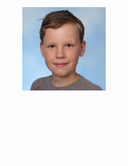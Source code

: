 <head>
  <title>Kaas</title>
  <style>
    body {
      text-align: center;
      background: url("/kaaswinkel.jpg");
      background-size: cover;
      background-position: center;
      color: white;
      font-family: helvetica;
    }
    p {
      font-size: 22px;
    }
  </style>
</head>
<body>
<img src="/Mijn Hoofd.jfif">
  <h1>KAAS</h1>
  <p>De beste website voor kaas</p>
  <ul>Kaas wordt gemaakt van melk.</ul>
  <ul></ul>
</body>
